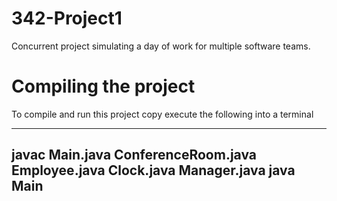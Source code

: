 # 342-Project1
Concurrent project simulating a day of work for multiple software teams.

# Compiling the project

To compile and run this project copy execute the following into a terminal

-----------------------
javac Main.java ConferenceRoom.java Employee.java Clock.java Manager.java 
java Main
-----------------------

